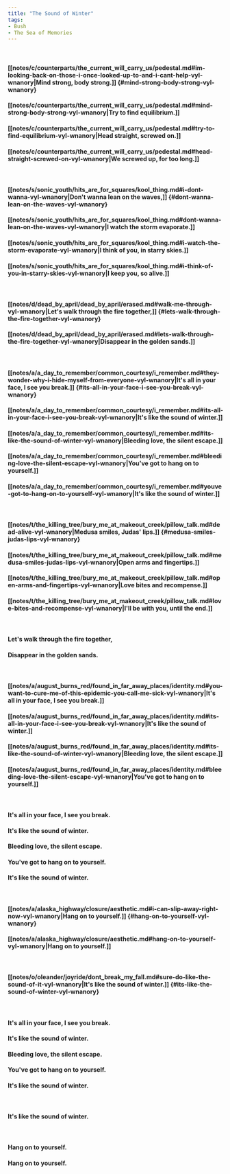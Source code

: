 ```yaml
---
title: "The Sound of Winter"
tags:
- Bush
- The Sea of Memories
---
```

&nbsp;
#### [[notes/c/counterparts/the_current_will_carry_us/pedestal.md#im-looking-back-on-those-i-once-looked-up-to-and-i-cant-help-vyl-wnanory|Mind strong, body strong.]] {#mind-strong-body-strong-vyl-wnanory}
#### [[notes/c/counterparts/the_current_will_carry_us/pedestal.md#mind-strong-body-strong-vyl-wnanory|Try to find equilibrium.]]
#### [[notes/c/counterparts/the_current_will_carry_us/pedestal.md#try-to-find-equilibrium-vyl-wnanory|Head straight, screwed on.]]
#### [[notes/c/counterparts/the_current_will_carry_us/pedestal.md#head-straight-screwed-on-vyl-wnanory|We screwed up, for too long.]]
&nbsp;
#### [[notes/s/sonic_youth/hits_are_for_squares/kool_thing.md#i-dont-wanna-vyl-wnanory|Don't wanna lean on the waves,]] {#dont-wanna-lean-on-the-waves-vyl-wnanory}
#### [[notes/s/sonic_youth/hits_are_for_squares/kool_thing.md#dont-wanna-lean-on-the-waves-vyl-wnanory|I watch the storm evaporate.]]
#### [[notes/s/sonic_youth/hits_are_for_squares/kool_thing.md#i-watch-the-storm-evaporate-vyl-wnanory|I think of you, in starry skies.]]
#### [[notes/s/sonic_youth/hits_are_for_squares/kool_thing.md#i-think-of-you-in-starry-skies-vyl-wnanory|I keep you, so alive.]]
&nbsp;
#### [[notes/d/dead_by_april/dead_by_april/erased.md#walk-me-through-vyl-wnanory|Let's walk through the fire together,]] {#lets-walk-through-the-fire-together-vyl-wnanory}
#### [[notes/d/dead_by_april/dead_by_april/erased.md#lets-walk-through-the-fire-together-vyl-wnanory|Disappear in the golden sands.]]
&nbsp;
#### [[notes/a/a_day_to_remember/common_courtesy/i_remember.md#they-wonder-why-i-hide-myself-from-everyone-vyl-wnanory|It's all in your face, I see you break.]] {#its-all-in-your-face-i-see-you-break-vyl-wnanory}
#### [[notes/a/a_day_to_remember/common_courtesy/i_remember.md#its-all-in-your-face-i-see-you-break-vyl-wnanory|It's like the sound of winter.]]
#### [[notes/a/a_day_to_remember/common_courtesy/i_remember.md#its-like-the-sound-of-winter-vyl-wnanory|Bleeding love, the silent escape.]]
#### [[notes/a/a_day_to_remember/common_courtesy/i_remember.md#bleeding-love-the-silent-escape-vyl-wnanory|You've got to hang on to yourself.]]
#### [[notes/a/a_day_to_remember/common_courtesy/i_remember.md#youve-got-to-hang-on-to-yourself-vyl-wnanory|It's like the sound of winter.]]
&nbsp;
#### [[notes/t/the_killing_tree/bury_me_at_makeout_creek/pillow_talk.md#dead-alive-vyl-wnanory|Medusa smiles, Judas' lips.]] {#medusa-smiles-judas-lips-vyl-wnanory}
#### [[notes/t/the_killing_tree/bury_me_at_makeout_creek/pillow_talk.md#medusa-smiles-judas-lips-vyl-wnanory|Open arms and fingertips.]]
#### [[notes/t/the_killing_tree/bury_me_at_makeout_creek/pillow_talk.md#open-arms-and-fingertips-vyl-wnanory|Love bites and recompense.]]
#### [[notes/t/the_killing_tree/bury_me_at_makeout_creek/pillow_talk.md#love-bites-and-recompense-vyl-wnanory|I'll be with you, until the end.]]
&nbsp;
#### Let's walk through the fire together,
#### Disappear in the golden sands.
&nbsp;
#### [[notes/a/august_burns_red/found_in_far_away_places/identity.md#you-want-to-cure-me-of-this-epidemic-you-call-me-sick-vyl-wnanory|It's all in your face, I see you break.]]
#### [[notes/a/august_burns_red/found_in_far_away_places/identity.md#its-all-in-your-face-i-see-you-break-vyl-wnanory|It's like the sound of winter.]]
#### [[notes/a/august_burns_red/found_in_far_away_places/identity.md#its-like-the-sound-of-winter-vyl-wnanory|Bleeding love, the silent escape.]]
#### [[notes/a/august_burns_red/found_in_far_away_places/identity.md#bleeding-love-the-silent-escape-vyl-wnanory|You've got to hang on to yourself.]]
&nbsp;
#### It's all in your face, I see you break.
#### It's like the sound of winter.
#### Bleeding love, the silent escape.
#### You've got to hang on to yourself.
#### It's like the sound of winter.
&nbsp;
#### [[notes/a/alaska_highway/closure/aesthetic.md#i-can-slip-away-right-now-vyl-wnanory|Hang on to yourself.]] {#hang-on-to-yourself-vyl-wnanory}
#### [[notes/a/alaska_highway/closure/aesthetic.md#hang-on-to-yourself-vyl-wnanory|Hang on to yourself.]]
&nbsp;
#### [[notes/o/oleander/joyride/dont_break_my_fall.md#sure-do-like-the-sound-of-it-vyl-wnanory|It's like the sound of winter.]] {#its-like-the-sound-of-winter-vyl-wnanory}
&nbsp;
#### It's all in your face, I see you break.
#### It's like the sound of winter.
#### Bleeding love, the silent escape.
#### You've got to hang on to yourself.
#### It's like the sound of winter.
&nbsp;
#### It's like the sound of winter.
&nbsp;
#### Hang on to yourself.
#### Hang on to yourself.
